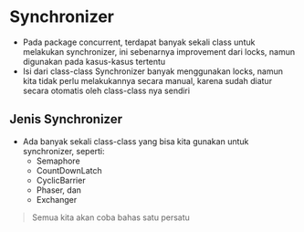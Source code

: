 # Synchronizer

* Pada package concurrent, terdapat banyak sekali class untuk melakukan synchronizer, ini sebenarnya improvement dari
  locks, namun digunakan pada kasus-kasus tertentu
* Isi dari class-class Synchronizer banyak menggunakan locks, namun kita tidak perlu melakukannya secara manual, karena
  sudah diatur secara otomatis oleh class-class nya sendiri

## Jenis Synchronizer

* Ada banyak sekali class-class yang bisa kita gunakan untuk synchronizer, seperti:
    * Semaphore
    * CountDownLatch
    * CyclicBarrier
    * Phaser, dan
    * Exchanger

> Semua kita akan coba bahas satu persatu
